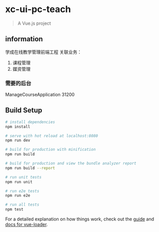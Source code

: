 # xc-ui-pc-teach

> A Vue.js project

## information

学成在线教学管理前端工程
关联业务：
1. 课程管理
2. 媒资管理

### 需要的后台
ManageCourseApplication 31200

## Build Setup

``` bash
# install dependencies
npm install

# serve with hot reload at localhost:8080
npm run dev

# build for production with minification
npm run build

# build for production and view the bundle analyzer report
npm run build --report

# run unit tests
npm run unit

# run e2e tests
npm run e2e

# run all tests
npm test
```

For a detailed explanation on how things work, check out the [guide](http://vuejs-templates.github.io/webpack/) and [docs for vue-loader](http://vuejs.github.io/vue-loader).
